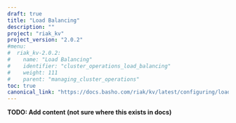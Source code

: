 ```yaml
---
draft: true
title: "Load Balancing"
description: ""
project: "riak_kv"
project_version: "2.0.2"
#menu:
#  riak_kv-2.0.2:
#    name: "Load Balancing"
#    identifier: "cluster_operations_load_balancing"
#    weight: 111
#    parent: "managing_cluster_operations"
toc: true
canonical_link: "https://docs.basho.com/riak/kv/latest/configuring/load-balancing-proxy"
---
```


**TODO: Add content (not sure where this exists in docs)**
